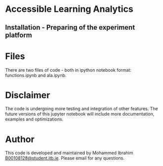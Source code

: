 # Accessible Learning Analytics

## Installation - Preparing of the experiment platform


# Files
There are two files of code - both in ipython notebook format: functions.ipynb and ala.ipynb. 

# Disclaimer
The code is undergoing more testing and integration of other features. The future versions of this jupyter notebook will include more documentation, examples and optimizations.

# Author
This code is developed and maintained by Mohammed Ibrahim B00108128@student.itb.ie. Please email for any questions.

